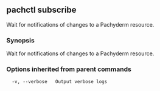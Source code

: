 ## pachctl subscribe

Wait for notifications of changes to a Pachyderm resource.

### Synopsis


Wait for notifications of changes to a Pachyderm resource.

### Options inherited from parent commands

```
  -v, --verbose   Output verbose logs
```

